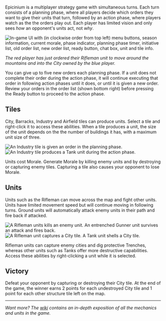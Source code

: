
Epicinium is a multiplayer strategy game with simultaneous turns.
Each turn consists of a planning phase, where all players decide which orders they want to give their units that turn,
followed by an action phase, where players watch as the the orders play out.
Each player has limited vision and only sees *how* an opponent's units act, not *why*.

![In-game UI with (in clockwise order from top left) menu buttons, season information, current morale, phase indicator, planning phase timer, initiative list, old order list, new order list, ready button, chat box, unit and tile info.](https://i.imgur.com/uTFaPyN.gif "In-game UI with (in clockwise order from top left) menu buttons, season information, current morale, phase indicator, planning phase timer, initiative list, old order list, new order list, ready button, chat box, unit and tile info.")

*The red player has just ordered their Rifleman unit to move around the mountains and into the City owned by the blue player.*

You can give up to five new orders each planning phase.
If a unit does not complete their order during the action phase, it will continue executing that order in following action phases until it does,
or until it is given a new order.
Review your orders in the order list (shown bottom right) before pressing the Ready button to proceed to the action phase.

## Tiles

City, Barracks, Industry and Airfield tiles can produce units.
Select a tile and right-click it to access these abilities.
When a tile produces a unit, the size of the unit depends on the the number of buildings it has, with a maximum unit size of three.

![An Industry tile is given an order in the planning phase.](https://i.imgur.com/sM0qNXX.gif "An Industry tile is given an order in the planning phase.")
![An Industry tile produces a Tank unit during the action phase.](https://i.imgur.com/GeZ1dy7.gif "An Industry tile produces a Tank unit during the action phase.")

Units cost Morale. Generate Morale by killing enemy units and by destroying or capturing enemy tiles. Capturing a tile also causes your opponent to lose Morale.

## Units

Units such as the Rifleman can move across the map and fight other units.
Units have limited movement speed but will continue moving in following turns.
Ground units will automatically attack enemy units in their path
and fire back if attacked.

![A Rifleman units kills an enemy unit. An entrenched Gunner unit survives an attack and fires back.](https://i.imgur.com/FKm1V0t.gif "A Rifleman units kills an enemy unit. An entrenched Gunner unit survives an attack and fires back.")
![A Rifleman unit captures a City tile. A Tank unit shells a City tile.](https://i.imgur.com/avWlaXh.gif "A Rifleman unit captures a City tile. A Tank unit shells a City tile.")

Rifleman units can capture enemy cities and dig protective Trenches,
whereas other units such as Tanks offer more destructive capabilities.
Access these abilities by right-clicking a unit while it is selected.

## Victory

Defeat your opponent by capturing or destroying their City tile.
At the end of the game, the winner earns 2 points for each undestroyed City tile and 1 point for each other structure tile left on the map.

---

*Want more?*
*The [wiki](https://github.com/abunchofhacks/epicinium-documentation/wiki) contains an in-depth exposition of all the mechanics and units in the game.*
